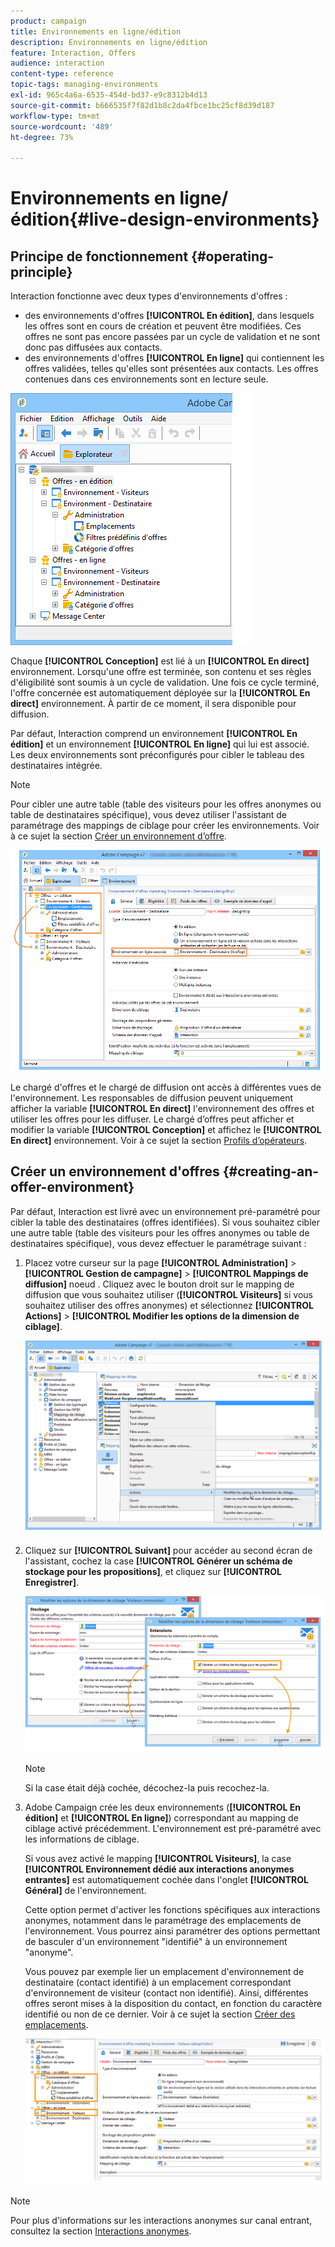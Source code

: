 ```yaml
---
product: campaign
title: Environnements en ligne/édition
description: Environnements en ligne/édition
feature: Interaction, Offers
audience: interaction
content-type: reference
topic-tags: managing-environments
exl-id: 965c4a6a-6535-454d-bd37-e9c8312b4d13
source-git-commit: b666535f7f82d1b8c2da4fbce1bc25cf8d39d187
workflow-type: tm+mt
source-wordcount: '489'
ht-degree: 73%

---
```


# Environnements en ligne/édition{#live-design-environments}



## Principe de fonctionnement {#operating-principle}

Interaction fonctionne avec deux types d&#39;environnements d&#39;offres :

* des environnements d&#39;offres **[!UICONTROL En édition]**, dans lesquels les offres sont en cours de création et peuvent être modifiées. Ces offres ne sont pas encore passées par un cycle de validation et ne sont donc pas diffusées aux contacts.
* des environnements d&#39;offres **[!UICONTROL En ligne]** qui contiennent les offres validées, telles qu&#39;elles sont présentées aux contacts. Les offres contenues dans ces environnements sont en lecture seule.

![](assets/offer_environments_overview_001.png)

Chaque **[!UICONTROL Conception]** est lié à un **[!UICONTROL En direct]** environnement. Lorsqu&#39;une offre est terminée, son contenu et ses règles d&#39;éligibilité sont soumis à un cycle de validation. Une fois ce cycle terminé, l&#39;offre concernée est automatiquement déployée sur la **[!UICONTROL En direct]** environnement. À partir de ce moment, il sera disponible pour diffusion.

Par défaut, Interaction comprend un environnement **[!UICONTROL En édition]** et un environnement **[!UICONTROL En ligne]** qui lui est associé. Les deux environnements sont préconfigurés pour cibler le tableau des destinataires intégrée.

>[!NOTE]
>
>Pour cibler une autre table (table des visiteurs pour les offres anonymes ou table de destinataires spécifique), vous devez utiliser l&#39;assistant de paramétrage des mappings de ciblage pour créer les environnements. Voir à ce sujet la section [Créer un environnement d’offre](#creating-an-offer-environment).

![](assets/offer_environments_overview_002.png)

Le chargé d&#39;offres et le chargé de diffusion ont accès à différentes vues de l&#39;environnement. Les responsables de diffusion peuvent uniquement afficher la variable **[!UICONTROL En direct]** l&#39;environnement des offres et utiliser les offres pour les diffuser. Le chargé d’offres peut afficher et modifier la variable **[!UICONTROL Conception]** et affichez le **[!UICONTROL En direct]** environnement. Voir à ce sujet la section [Profils d’opérateurs](../../interaction/using/operator-profiles.md).

## Créer un environnement d&#39;offres {#creating-an-offer-environment}

Par défaut, Interaction est livré avec un environnement pré-paramétré pour cibler la table des destinataires (offres identifiées). Si vous souhaitez cibler une autre table (table des visiteurs pour les offres anonymes ou table de destinataires spécifique), vous devez effectuer le paramétrage suivant :

1. Placez votre curseur sur la page **[!UICONTROL Administration]** > **[!UICONTROL Gestion de campagne]** > **[!UICONTROL Mappings de diffusion]** noeud . Cliquez avec le bouton droit sur le mapping de diffusion que vous souhaitez utiliser (**[!UICONTROL Visiteurs]** si vous souhaitez utiliser des offres anonymes) et sélectionnez **[!UICONTROL Actions]** > **[!UICONTROL Modifier les options de la dimension de ciblage]**.

   ![](assets/offer_env_anonymous_001.png)

1. Cliquez sur **[!UICONTROL Suivant]** pour accéder au second écran de l&#39;assistant, cochez la case **[!UICONTROL Générer un schéma de stockage pour les propositions]**, et cliquez sur **[!UICONTROL Enregistrer]**.

   ![](assets/offer_env_anonymous_002.png)

   >[!NOTE]
   >
   >Si la case était déjà cochée, décochez-la puis recochez-la.

1. Adobe Campaign crée les deux environnements (**[!UICONTROL En édition]** et **[!UICONTROL En ligne]**) correspondant au mapping de ciblage activé précédemment. L&#39;environnement est pré-paramétré avec les informations de ciblage.

   Si vous avez activé le mapping **[!UICONTROL Visiteurs]**, la case **[!UICONTROL Environnement dédié aux interactions anonymes entrantes]** est automatiquement cochée dans l&#39;onglet **[!UICONTROL Général]** de l&#39;environnement.

   Cette option permet d&#39;activer les fonctions spécifiques aux interactions anonymes, notamment dans le paramétrage des emplacements de l&#39;environnement. Vous pourrez ainsi paramétrer des options permettant de basculer d&#39;un environnement &quot;identifié&quot; à un environnement &quot;anonyme&quot;.

   Vous pouvez par exemple lier un emplacement d&#39;environnement de destinataire (contact identifié) à un emplacement correspondant d&#39;environnement de visiteur (contact non identifié). Ainsi, différentes offres seront mises à la disposition du contact, en fonction du caractère identifié ou non de ce dernier. Voir à ce sujet la section [Créer des emplacements](../../interaction/using/creating-offer-spaces.md).

   ![](assets/offer_env_anonymous_003.png)

>[!NOTE]
>
>Pour plus d&#39;informations sur les interactions anonymes sur canal entrant, consultez la section [Interactions anonymes](../../interaction/using/anonymous-interactions.md).
